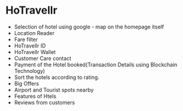 # HoTravellr
  * Selection of hotel using google - map on the homepage itself
  * Location Reader
  * Fare filter
  * HoTravellr ID
  * HoTravellr Wallet
  * Customer Care contact
  * Payment of the Hotel booked(Transaction Details using Blockchain Technology)
  * Sort the hotels according to rating.
  * Big Offers
  * Airport and Tourist spots nearby
  * Features of Htels
  * Reviews from customers
